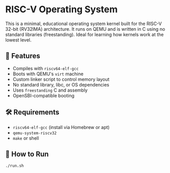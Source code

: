 # RISC-V Operating System

This is a minimal, educational operating system kernel built for the RISC-V 32-bit (RV32IMA) architecture. It runs on QEMU and is written in C using no standard libraries (freestanding). Ideal for learning how kernels work at the lowest level.

## 🔧 Features

- Compiles with `riscv64-elf-gcc`
- Boots with QEMU's `virt` machine
- Custom linker script to control memory layout
- No standard library, libc, or OS dependencies
- Uses `freestanding` C and assembly
- OpenSBI-compatible booting

## 🛠️ Requirements

- `riscv64-elf-gcc` (install via Homebrew or apt)
- `qemu-system-riscv32`
- `make` or shell

## 🚀 How to Run

```bash
./run.sh
